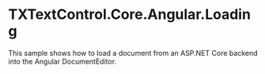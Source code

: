 # TXTextControl.Core.Angular.Loading
This sample shows how to load a document from an ASP.NET Core backend into the Angular DocumentEditor.
